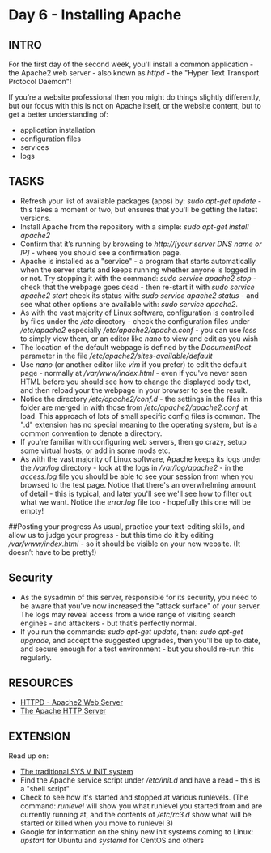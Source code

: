 #  Day 6 - Installing Apache

## INTRO

For the first day of the second week, you'll install a common application - the Apache2 web server - also known as *httpd* - the "Hyper Text Transport Protocol Daemon"!

If you’re a website professional then you might do things slightly differently, but our focus with this is not on Apache itself, or the website content, but to get a better understanding of:

* application installation
* configuration files
* services
* logs

## TASKS
* Refresh your list of available packages (apps) by: _sudo apt-get update_ - this takes a moment or two, but ensures that you'll be getting the latest versions. 
* Install Apache from the repository with a simple:  _sudo apt-get install apache2_
* Confirm that it’s running by browsing to _http://[your server DNS name or IP]_  - where you should see a confirmation page. 
* Apache is installed as a "service" - a program that starts automatically when the server starts and keeps running whether anyone is logged in or not. Try stopping it with the command: *sudo service apache2 stop* - check that the webpage goes dead - then re-start it with *sudo service apache2 start* check its status with: *sudo service apache2 status* - and see what other options are available with: *sudo service apache2*.
* As with the vast majority of Linux software, configuration is controlled by files under the _/etc_ directory - check the configuration files under */etc/apache2*  especially */etc/apache2/apache.conf* - you can use *less* to simply view them, or an editor like *nano* to view and edit as you wish
* The location of the default webpage is defined by the *DocumentRoot* parameter in the file */etc/apache2/sites-available/default*
* Use *nano* (or another editor like *vim* if you prefer) to edit the default page - normally at */var/www/index.html* - even if you've never seen HTML before you should see how to change the displayed body text, and then reload your the webpage in your browser to see the result.
* Notice the directory */etc/apache2/conf.d* - the settings in the files in this folder are merged in with those from */etc/apache2/apache2.conf* at load. This approach of lots of small specific config files is common. The ".d" extension has no special meaning to the operating system, but is a common convention to denote a directory.
* If you're familiar with configuring web servers, then go crazy, setup some virtual hosts, or add in some mods etc.
* As with the vast majority of Linux software, Apache keeps its logs under the */var/log* directory - look at the logs in */var/log/apache2* - in the *access.log* file you should be able to see your session from when you browsed to the test page. Notice that there's an overwhelming amount of detail - this is typical, and later you'll see we'll see how to filter out what we want. Notice the *error.log* file too - hopefully this one will be empty!

##Posting your progress
As usual, practice your text-editing skills, and allow us to judge your progress - but this time do it by editing */var/www/index.html* - so it should be visible on your new website. (It doesn’t have to be pretty!)

## Security
* As the sysadmin of this server, responsible for its security, you need to be aware that you've now increased the "attack surface" of your server. The logs may reveal access from a wide range of visiting search engines - and attackers - but that’s perfectly normal.
* If you run the commands: *sudo apt-get update*, then: *sudo apt-get upgrade*, and accept the suggested upgrades, then you'll be up to date, and secure enough for a test environment - but you should re-run this regularly.


## RESOURCES
* [HTTPD - Apache2 Web Server
](https://help.ubuntu.com/12.04/serverguide/httpd.html)
* [The Apache HTTP Server](http://docs.redhat.com/docs/en-US/Red_Hat_Enterprise_Linux/6/html/Deployment_Guide/ch-Web_Servers.html#s1-The_Apache_HTTP_Server)

## EXTENSION

Read up on:

* [The traditional SYS V INIT system](https://www.linux.com/news/enterprise/systems-management/8116-an-introduction-to-services-runlevels-and-rcd-scripts)
* Find the Apache service script under */etc/init.d* and have a read - this is a "shell script"
* Check to see how it's started and stopped at various runlevels. (The command: *runlevel* will show you what runlevel you started from and are currently running at, and the contents of */etc/rc3.d* show what will be started or killed when you move to runlevel 3)
* Google for information on the shiny new init systems coming to Linux: *upstart* for Ubuntu and *systemd* for CentOS and others



